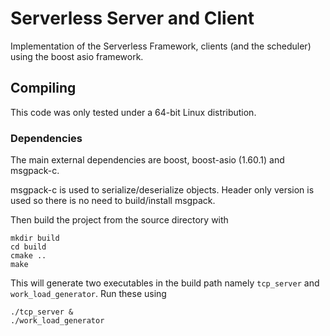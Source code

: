 # Serverless Server and Client

Implementation of the Serverless Framework, clients (and the scheduler) using the boost asio framework.

## Compiling ##

This code was only tested under a 64-bit Linux distribution.

### Dependencies ###

The main external dependencies are boost, boost-asio (1.60.1) and msgpack-c. 

msgpack-c is used to serialize/deserialize objects. Header only version is used so
there is no need to build/install msgpack.

Then build the project from the source directory with

```
mkdir build
cd build
cmake ..
make
```
This will generate two executables in the build path namely ```tcp_server``` and ```work_load_generator```. Run these using

```
./tcp_server &
./work_load_generator
```

